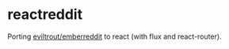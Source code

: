 # reactreddit

Porting [eviltrout/emberreddit](https://github.com/eviltrout/emberreddit/) to react (with flux and react-router).

